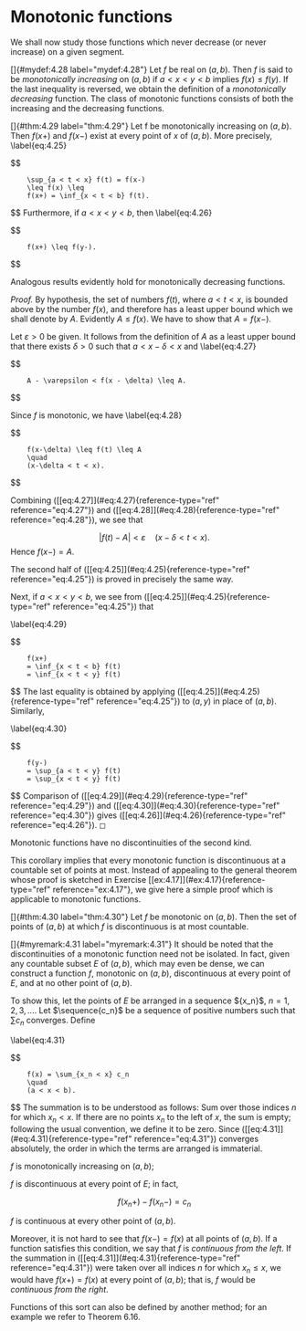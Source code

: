 # Monotonic functions

We shall now study those functions which never decrease (or never
increase) on a given segment.

<!-- ::: mydef -->
[]{#mydef:4.28 label="mydef:4.28"} Let $f$ be real on $(a, b)$. Then $f$
is said to be *monotonically increasing* on $(a, b)$ if $a< x < y < b$
implies $f(x) \leq f(y)$. If the last inequality is reversed, we obtain
the definition of a *monotonically decreasing* function. The class of
monotonic functions consists of both the increasing and the decreasing
functions.
<!-- ::: -->

<!-- ::: thm -->
[]{#thm:4.29 label="thm:4.29"} Let f be monotonically increasing on
$(a, b)$. Then $f(x+)$ and $f(x-)$ exist at every point of $x$ of
$(a, b)$. More precisely, 
\label{eq:4.25}

$$

        \sup_{a < t < x} f(t) = f(x-)
        \leq f(x) \leq
        f(x+) = \inf_{x < t < b} f(t).
$$
 Furthermore, if
$a < x < y < b$, then 
\label{eq:4.26}

$$

        f(x+) \leq f(y-).
$$

<!-- ::: -->

Analogous results evidently hold for monotonically decreasing functions.

<!-- ::: proof -->
*Proof.* By hypothesis, the set of numbers $f(t)$, where $a< t < x$, is
bounded above by the number $f(x)$, and therefore has a least upper
bound which we shall denote by $A$. Evidently $A \leq f(x)$. We have to
show that $A =f(x-)$.

Let $\varepsilon > 0$ be given. It follows from the definition of $A$ as
a least upper bound that there exists $\delta > 0$ such that
$a < x - \delta < x$ and 
\label{eq:4.27}

$$

        A - \varepsilon < f(x - \delta) \leq A.
$$


Since $f$ is monotonic, we have 
\label{eq:4.28}

$$

        f(x-\delta) \leq f(t) \leq A
        \quad
        (x-\delta < t < x).
$$


Combining (\[\[eq:4.27\]](#eq:4.27){reference-type="ref"
reference="eq:4.27"}) and (\[\[eq:4.28\]](#eq:4.28){reference-type="ref"
reference="eq:4.28"}), we see that

$$
\left| f(t) - A \right| < \varepsilon
        \quad
        (x - \delta < t < x).
$$
 Hence $f(x-) = A$.

The second half of (\[\[eq:4.25\]](#eq:4.25){reference-type="ref"
reference="eq:4.25"}) is proved in precisely the same way.

Next, if $a < x < y < b$, we see from
(\[\[eq:4.25\]](#eq:4.25){reference-type="ref" reference="eq:4.25"}) that

\label{eq:4.29}

$$

        f(x+)
        = \inf_{x < t < b} f(t)
        = \inf_{x < t < y} f(t)
$$
 The last equality is obtained by
applying (\[\[eq:4.25\]](#eq:4.25){reference-type="ref"
reference="eq:4.25"}) to $(a, y)$ in place of $(a, b)$. Similarly,

\label{eq:4.30}

$$

        f(y-)
        = \sup_{a < t < y} f(t)
        = \sup_{x < t < y} f(t)
$$
 Comparison of
(\[\[eq:4.29\]](#eq:4.29){reference-type="ref" reference="eq:4.29"}) and
(\[\[eq:4.30\]](#eq:4.30){reference-type="ref" reference="eq:4.30"})
gives (\[\[eq:4.26\]](#eq:4.26){reference-type="ref"
reference="eq:4.26"}). ◻
<!-- ::: -->

<!-- ::: myCorollary* -->
Monotonic functions have no discontinuities of the second kind.
<!-- ::: -->

This corollary implies that every monotonic function is discontinuous at
a countable set of points at most. Instead of appealing to the general
theorem whose proof is sketched in Exercise
\[\[ex:4.17\]](#ex:4.17){reference-type="ref" reference="ex:4.17"}, we
give here a simple proof which is applicable to monotonic functions.

<!-- ::: thm -->
[]{#thm:4.30 label="thm:4.30"} Let $f$ be monotonic on $(a, b)$. Then
the set of points of $(a, b)$ at which $f$ is discontinuous is at most
countable.
<!-- ::: -->

<!-- ::: myremark -->
[]{#myremark:4.31 label="myremark:4.31"} It should be noted that the
discontinuities of a monotonic function need not be isolated. In fact,
given any countable subset $E$ of $(a, b)$, which may even be dense, we
can construct a function $f$, monotonic on $(a, b)$, discontinuous at
every point of $E$, and at no other point of $(a, b)$.

To show this, let the points of $E$ be arranged in a sequence
$\{x_n}$, $n = 1, 2, 3,...$. Let $\sequence{c_n\}$ be a sequence
of positive numbers such that $\sum c_n$ converges. Define

\label{eq:4.31}

$$

        f(x) = \sum_{x_n < x} c_n
        \quad
        (a < x < b).
$$
 The summation is to be understood as follows: Sum
over those indices $n$ for which $x_n < x$. If there are no points $x_n$
to the left of $x$, the sum is empty; following the usual convention, we
define it to be zero. Since
(\[\[eq:4.31\]](#eq:4.31){reference-type="ref" reference="eq:4.31"})
converges absolutely, the order in which the terms are arranged is
immaterial.
<!-- ::: -->

<!-- ::: asparaenum -->
$f$ is monotonically increasing on $(a, b)$;

$f$ is discontinuous at every point of $E$; in fact,

$$
f(x_n+) - f(x_n-) = c_n
$$


$f$ is continuous at every other point of $(a, b)$.
<!-- ::: -->

Moreover, it is not hard to see that $f(x-) =f(x)$ at all points of
$(a, b)$. If a function satisfies this condition, we say that $f$ is
*continuous from the left*. If the summation in
(\[\[eq:4.31\]](#eq:4.31){reference-type="ref" reference="eq:4.31"}) were
taken over all indices $n$ for which $x_n \leq x$, we would have
$f(x+) = f(x)$ at every point of $(a, b)$; that is, $f$ would be
*continuous from the right*.

Functions of this sort can also be defined by another method; for an
example we refer to Theorem 6.16.
